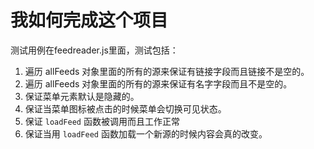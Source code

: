 # 我如何完成这个项目

测试用例在feedreader.js里面，测试包括：

1. 遍历 allFeeds 对象里面的所有的源来保证有链接字段而且链接不是空的。
2. 遍历 allFeeds 对象里面的所有的源来保证有名字字段而且不是空的。
3. 保证菜单元素默认是隐藏的。
4. 保证当菜单图标被点击的时候菜单会切换可见状态。
5. 保证 `loadFeed` 函数被调用而且工作正常
6. 保证当用 `loadFeed` 函数加载一个新源的时候内容会真的改变。